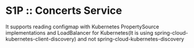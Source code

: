 # S1P :: Concerts Service

It supports reading configmap with Kubernetes PropertySource implementations and LoadBalancer for Kubernetes(It is using spring-cloud-kubernetes-client-discovery) and not spring-cloud-kubernetes-discovery
 



